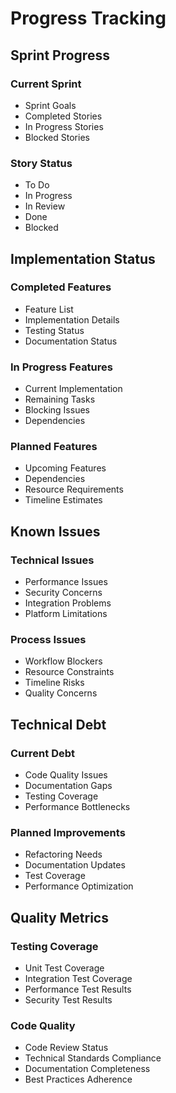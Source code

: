# Progress Tracking

## Sprint Progress

### Current Sprint
- Sprint Goals
- Completed Stories
- In Progress Stories
- Blocked Stories

### Story Status
- To Do
- In Progress
- In Review
- Done
- Blocked

## Implementation Status

### Completed Features
- Feature List
- Implementation Details
- Testing Status
- Documentation Status

### In Progress Features
- Current Implementation
- Remaining Tasks
- Blocking Issues
- Dependencies

### Planned Features
- Upcoming Features
- Dependencies
- Resource Requirements
- Timeline Estimates

## Known Issues

### Technical Issues
- Performance Issues
- Security Concerns
- Integration Problems
- Platform Limitations

### Process Issues
- Workflow Blockers
- Resource Constraints
- Timeline Risks
- Quality Concerns

## Technical Debt

### Current Debt
- Code Quality Issues
- Documentation Gaps
- Testing Coverage
- Performance Bottlenecks

### Planned Improvements
- Refactoring Needs
- Documentation Updates
- Test Coverage
- Performance Optimization

## Quality Metrics

### Testing Coverage
- Unit Test Coverage
- Integration Test Coverage
- Performance Test Results
- Security Test Results

### Code Quality
- Code Review Status
- Technical Standards Compliance
- Documentation Completeness
- Best Practices Adherence 